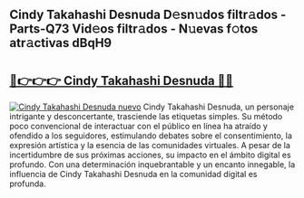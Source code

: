 ## Cindy Takahashi Desnuda D𝚎sn𝚞dos filtr𝚊dos - Parts-Q73 Vid𝚎os filtr𝚊dos - N𝚞evas f𝚘tos atr𝚊ctivas dBqH9

# <h2><a href="http://mb8itq.tromn.icu/?c=Cindy+Takahashi+Desnuda">🔗👉👉👉 Cindy Takahashi Desnuda 🔗🔗</a></h2>

[![Cindy Takahashi Desnuda nuevo](https://i.imgur.com/pEAQMta.gif)](http://mb8itq.tromn.icu/?c=Cindy+Takahashi+Desnuda)
Cindy Takahashi Desnuda, un personaje intrigante y desconcertante, trasciende las etiquetas simples. Su método poco convencional de interactuar con el público en línea ha atraído y ofendido a los seguidores, estimulando debates sobre el consentimiento, la expresión artística y la esencia de las comunidades virtuales. A pesar de la incertidumbre de sus próximas acciones, su impacto en el ámbito digital es profundo. Con una determinación inquebrantable y un encanto innegable, la influencia de Cindy Takahashi Desnuda en la comunidad digital es profunda.
